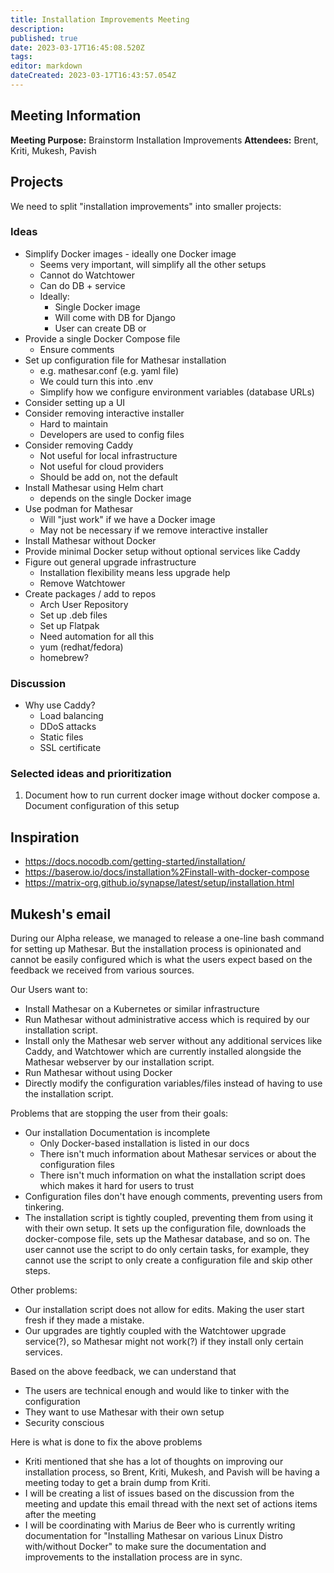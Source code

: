 ```yaml
---
title: Installation Improvements Meeting
description: 
published: true
date: 2023-03-17T16:45:08.520Z
tags: 
editor: markdown
dateCreated: 2023-03-17T16:43:57.054Z
---
```


## Meeting Information
**Meeting Purpose:** Brainstorm Installation Improvements
**Attendees:** Brent, Kriti, Mukesh, Pavish


## Projects
We need to split "installation improvements" into smaller projects:

### Ideas
- Simplify Docker images - ideally one Docker image
    - Seems very important, will simplify all the other setups
    - Cannot do Watchtower
    - Can do DB + service
    - Ideally:
        - Single Docker image
        - Will come with DB for Django
        - User can create DB or 
- Provide a single Docker Compose file 
    - Ensure comments
- Set up configuration file for Mathesar installation
    - e.g. mathesar.conf (e.g. yaml file)
    - We could turn this into .env
    - Simplify how we configure environment variables (database URLs)
- Consider setting up a UI
- Consider removing interactive installer
    - Hard to maintain
    - Developers are used to config files
- Consider removing Caddy
    - Not useful for local infrastructure
    - Not useful for cloud providers
    - Should be add on, not the default
- Install Mathesar using Helm chart
    - depends on the single Docker image
- Use podman for Mathesar
    - Will "just work" if we have a Docker image
    - May not be necessary if we remove interactive installer
- Install Mathesar without Docker
- Provide minimal Docker setup without optional services like Caddy
- Figure out general upgrade infrastructure
    - Installation flexibility means less upgrade help
    - Remove Watchtower
- Create packages / add to repos
    - Arch User Repository
    - Set up .deb files
    - Set up Flatpak
    - Need automation for all this
    - yum (redhat/fedora)
    - homebrew?

### Discussion
- Why use Caddy?
    - Load balancing
    - DDoS attacks
    - Static files
    - SSL certificate

### Selected ideas and prioritization
1. Document how to run current docker image without docker compose
    a. Document configuration of this setup


## Inspiration
- https://docs.nocodb.com/getting-started/installation/
- https://baserow.io/docs/installation%2Finstall-with-docker-compose
- https://matrix-org.github.io/synapse/latest/setup/installation.html

## Mukesh's email

During our Alpha release, we managed to release a one-line bash command for setting up Mathesar. But the installation process is opinionated and cannot be easily configured which is what the users expect based on the feedback we received from various sources.

Our Users want to:
- Install Mathesar on a Kubernetes or similar infrastructure
- Run Mathesar without administrative access which is required by our installation script.
- Install only the Mathesar web server without any additional services like Caddy, and Watchtower which are currently installed alongside the Mathesar webserver by our installation script.
- Run Mathesar without using Docker
- Directly modify the configuration variables/files instead of having to use the installation script.

Problems that are stopping the user from their goals:
- Our installation Documentation is incomplete
  - Only Docker-based installation is listed in our docs
  - There isn't much information about Mathesar services or about the configuration files
  - There isn't much information on what the installation script does which makes it hard for users to trust
- Configuration files don't have enough comments, preventing users from tinkering.
- The installation script is tightly coupled, preventing them from using it with their own setup. It sets up the configuration file, downloads the docker-compose file, sets up the Mathesar database, and so on. The user cannot use the script to do only certain tasks, for example, they cannot use the script to only create a configuration file and skip other steps.

Other problems:
- Our installation script does not allow for edits. Making the user start fresh if they made a mistake.
- Our upgrades are tightly coupled with the Watchtower upgrade service(?), so Mathesar might not work(?) if they install only certain services.

Based on the above feedback, we can understand that
- The users are technical enough and would like to tinker with the configuration
- They want to use Mathesar with their own setup
- Security conscious

Here is what is done to fix the above problems
- Kriti mentioned that she has a lot of thoughts on improving our installation process, so Brent, Kriti, Mukesh, and Pavish will be having a meeting today to get a brain dump from Kriti.
- I will be creating a list of issues based on the discussion from the meeting and update this email thread with the next set of actions items after the meeting
- I will be coordinating with Marius de Beer who is currently writing documentation for "Installing Mathesar on various Linux Distro with/without Docker" to make sure the documentation and improvements to the installation process are in sync. 
